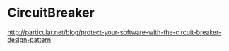 # CircuitBreaker
http://particular.net/blog/protect-your-software-with-the-circuit-breaker-design-pattern

